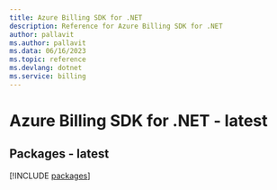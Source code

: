 ```yaml
---
title: Azure Billing SDK for .NET
description: Reference for Azure Billing SDK for .NET
author: pallavit
ms.author: pallavit
ms.data: 06/16/2023
ms.topic: reference
ms.devlang: dotnet
ms.service: billing
---
```

# Azure Billing SDK for .NET - latest
## Packages - latest
[!INCLUDE [packages](billing-index.md)]